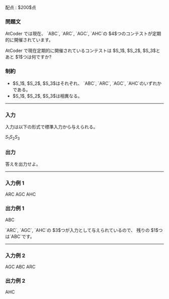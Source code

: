 
<div>

<span>

<span>

<p>
配点 : $200$点
</p>

<div>

<section>

### **問題文**

<p>
AtCoder では現在、 `ABC`, `ARC`, `AGC`, `AHC`の $4$つのコンテストが定期的に開催されています。
</p>

<p>
AtCoder で現在定期的に開催されているコンテストは
$S_1$, $S_2$, $S_3$とあと $1$つは何ですか?
</p>

</section>

</div>

<div>

<section>

### **制約**

<ul>

<li>
$S_1$, $S_2$, $S_3$はそれぞれ、 `ABC`, `ARC`, `AGC`, `AHC`のいずれかである。
</li>

<li>
$S_1$, $S_2$, $S_3$は相異なる。
</li>

</ul>

</section>

</div>

---

<div>

<div>

<section>

### **入力**

<p>
入力は以下の形式で標準入力から与えられる。
</p>

<div>

$S_1$$S_2$$S_3$
</div>

</section>

</div>

<div>

<section>

### **出力**

<p>
答えを出力せよ。
</p>

</section>

</div>

</div>

---

<div>

<section>

### **入力例 1**

<div>

ARC
AGC
AHC

</div>

</section>

</div>

<div>

<section>

### **出力例 1**

<div>

ABC

</div>

<p>
`ARC`, `AGC`, `AHC`の $3$つが入力として与えられているので、
残りの $1$つは`ABC`です。
</p>

</section>

</div>

---

<div>

<section>

### **入力例 2**

<div>

AGC
ABC
ARC

</div>

</section>

</div>

<div>

<section>

### **出力例 2**

<div>

AHC

</div>

</section>

</div>

</span>

</span>

</div>
